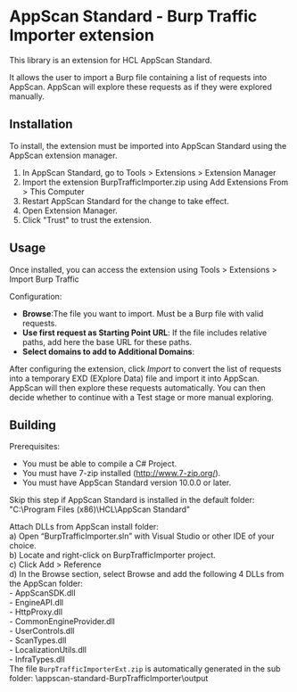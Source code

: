 # AppScan Standard - Burp Traffic Importer extension

This library is an extension for HCL AppScan Standard.

It allows the user to import a Burp file containing a list of requests into AppScan. AppScan will explore these requests as if they were explored manually.

## Installation

To install, the extension must be imported into AppScan Standard using the AppScan extension manager.

1. In AppScan Standard, go to Tools > Extensions > Extension Manager
1. Import the extension BurpTrafficImporter.zip using Add Extensions From > This Computer 
1. Restart AppScan Standard for the change to take effect.
1. Open Extension Manager.
1. Click "Trust" to trust the extension.

## Usage

Once installed, you can access the extension using Tools > Extensions > Import Burp Traffic

Configuration:

- **Browse**:The file you want to import. Must be a Burp file with valid requests.
- **Use first request as Starting Point URL**: If the file includes relative paths, add here the base URL for these paths.
- **Select domains to add to Additional Domains**: 

After configuring the extension, click *Import* to convert the list of requests into a temporary EXD (EXplore Data) file and import it into AppScan. AppScan will then explore these requests automatically. You can then decide whether to continue with a Test stage or more manual exploring.

## Building

Prerequisites:
- You must be able to compile a C# Project.
- You must have 7-zip installed (http://www.7-zip.org/).
- You must have AppScan Standard version 10.0.0 or later.


Skip this step if AppScan Standard is installed in the default folder:
"C:\Program Files (x86)\HCL\AppScan Standard\"

Attach DLLs from AppScan install folder:  
	a) Open “BurpTrafficImporter.sln” with Visual Studio or other IDE of your choice.  
	b) Locate and right-click on BurpTrafficImporter project.  
	c) Click Add > Reference  
	d) In the Browse section, select Browse and add the following 4 DLLs from the AppScan folder:  
		- AppScanSDK.dll  
		- EngineAPI.dll  
		- HttpProxy.dll  
		- CommonEngineProvider.dll  
		- UserControls.dll  
		- ScanTypes.dll  
		- LocalizationUtils.dll  
		- InfraTypes.dll  
The file `BurpTrafficImporterExt.zip` is automatically generated in the sub folder: \appscan-standard-BurpTrafficImporter\output 
